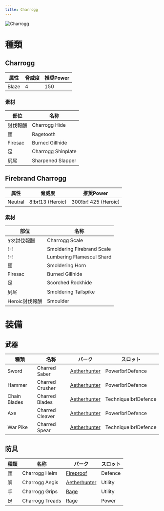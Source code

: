 ```yaml
---
title: Charrogg
---
```

![Charrogg](/img/icon_charrogg.png)

# 種類
## Charrogg
| 属性 | 脅威度 | 推奨Power |
| --- | --- | --- |
| Blaze | 4 | 150 |

### 素材
| 部位 | 名称 |
| --- | --- |
| 討伐報酬 | Charrogg Hide |
| 頭 | Ragetooth |
| Firesac | Burned Gillhide |
| 足 | Charrogg Shinplate |
| 尻尾 | Sharpened Slapper |

## Firebrand Charrogg

| 属性 | 脅威度 | 推奨Power |
| --- | --- | --- |
| Neutral | 8!br!13 (Heroic) | 300!br! 425 (Heroic) |

### 素材
| 部位 | 名称 |
| --- | --- |
| !r3!討伐報酬 | Charrogg Scale |
| !-! | Smoldering Firebrand Scale |
| !-! | Lumbering Flamesoul Shard |
| 頭 | Smoldering Horn |
| Firesac | Burned Gillhide |
| 足 | Scorched Rockhide |
| 尻尾 | Smoldering Tailspike |
| Heroic討伐報酬| Smoulder |

# 装備
## 武器
| 種類 | 名称 | パーク | スロット |
| --- | --- | --- | --- |
| Sword | Charred Saber | [Aetherhunter](/data/パーク/#aetherhunter) | Power!br!Defence |
| Hammer | Charred Crusher | [Aetherhunter](/data/パーク/#aetherhunter) | Power!br!Defence |
| Chain Blades | Charred Blades | [Aetherhunter](/data/パーク/#aetherhunter) | Technique!br!Defence |
| Axe | Charred Cleaver	 | [Aetherhunter](/data/パーク/#aetherhunter) | Power!br!Defence |
| War Pike |  Charred Spear | [Aetherhunter](/data/パーク/#aetherhunter) | Technique!br!Defence |

## 防具
| 種類 | 名称 | パーク | スロット |
| --- | --- | --- | --- |
| 頭 | Charrogg Helm | [Fireproof](/data/パーク/#fireproof) | Defence |
| 胴 | Charrogg Aegis | [Aetherhunter](/data/パーク/#aetherhunter)	 | Utility |
| 手 | Charrogg Grips | [Rage](/data/パーク/#rage) | Utility |
| 足 | Charrogg Treads | [Rage](/data/パーク/#rage) | Power |
